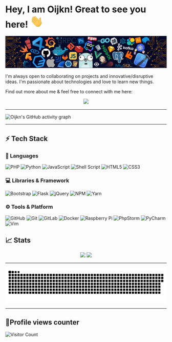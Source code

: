 # Hey, I am Oijkn! Great to see you here! <img src="https://raw.githubusercontent.com/oijkn/oijkn/master/src/wave.gif" width="40" height="40">

<img src="https://raw.githubusercontent.com/oijkn/oijkn/master/src/header_.png">

I'm always open to collaborating on projects and innovative/disruptive ideas. I'm passionate about technologies and love to learn new things.

Find out more about me & feel free to connect with me here:

<p align="center">
	<a href="https://hub.docker.com/u/oijkn">
		<img src="https://img.shields.io/badge/Docker-0db7ed?style=for-the-badge&logo=docker&logoColor=white" />
	</a>
</p>

---

![Oijkn's GitHub activity graph](https://activity-graph.herokuapp.com/graph?username=oijkn&hide_border=true&theme=redical)

---

## ⚡ Tech Stack

### 🚀 Languages
<!--  More example : https://github.com/Ileriayo/markdown-badges -->

![PHP](https://img.shields.io/badge/php-%23777BB4.svg?style=for-the-badge&logo=php&logoColor=white)
![Python](https://img.shields.io/badge/python-3670A0?style=for-the-badge&logo=python&logoColor=ffdd54)
![JavaScript](https://img.shields.io/badge/javascript-%23323330.svg?style=for-the-badge&logo=javascript&logoColor=%23F7DF1E)
![Shell Script](https://img.shields.io/badge/shell_script-%23121011.svg?style=for-the-badge&logo=gnu-bash&logoColor=white)
![HTML5](https://img.shields.io/badge/html5-%23E34F26.svg?style=for-the-badge&logo=html5&logoColor=white)
![CSS3](https://img.shields.io/badge/css3-%231572B6.svg?style=for-the-badge&logo=css3&logoColor=white)

### 💻 Libraries & Framework

![Bootstrap](https://img.shields.io/badge/bootstrap-%23563D7C.svg?style=for-the-badge&logo=bootstrap&logoColor=white)
![Flask](https://img.shields.io/badge/flask-%23000.svg?style=for-the-badge&logo=flask&logoColor=white)
![jQuery](https://img.shields.io/badge/jquery-%230769AD.svg?style=for-the-badge&logo=jquery&logoColor=white)
![NPM](https://img.shields.io/badge/NPM-%23000000.svg?style=for-the-badge&logo=npm&logoColor=white)
![Yarn](https://img.shields.io/badge/yarn-%232C8EBB.svg?style=for-the-badge&logo=yarn&logoColor=white)

### ⚙️ Tools & Platform

![GitHub](https://img.shields.io/badge/github-%23121011.svg?style=for-the-badge&logo=github&logoColor=white)
![Git](https://img.shields.io/badge/git-%23F05033.svg?style=for-the-badge&logo=git&logoColor=white)
![GitLab](https://img.shields.io/badge/gitlab-%23181717.svg?style=for-the-badge&logo=gitlab&logoColor=white)
![Docker](https://img.shields.io/badge/docker-%230db7ed.svg?style=for-the-badge&logo=docker&logoColor=white)
![Raspberry Pi](https://img.shields.io/badge/-RaspberryPi-C51A4A?style=for-the-badge&logo=Raspberry-Pi)
![PhpStorm](https://img.shields.io/badge/phpstorm-143?style=for-the-badge&logo=phpstorm&logoColor=black&color=black&labelColor=darkorchid)
![PyCharm](https://img.shields.io/badge/pycharm-143?style=for-the-badge&logo=pycharm&logoColor=black&color=black&labelColor=green)
![Vim](https://img.shields.io/badge/VIM-%2311AB00.svg?style=for-the-badge&logo=vim&logoColor=white)

## 📈 Stats

<p align="center">
  <img width="48%" src="https://github-readme-stats.vercel.app/api?username=oijkn&show_icons=true&hide_border=true&theme=radical" />
  <img width="40%" src="https://github-readme-stats.vercel.app/api/top-langs/?username=oijkn&hide_border=true&theme=radical&layout=compact" />
  <!-- <img width="48%" src="https://github-readme-streak-stats.herokuapp.com/?user=oijkn&hide_border=true&theme=radical" /> -->
</p>

---

<p align="center">
   <img src="https://github.com/oijkn/oijkn/blob/output/github-contribution-grid-snake.svg" alt="snake">
</p>

---

## 🔢Profile views counter

![Visitor Count](https://profile-counter.glitch.me/{oijkn}/count.svg)

<!--
**oijkn/oijkn** is a ✨ _special_ ✨ repository because its `README.md` (this file) appears on your GitHub profile.

Here are some ideas to get you started:

- 🔭 I’m currently working on ...
- 🌱 I’m currently learning ...
- 👯 I’m looking to collaborate on ...
- 🤔 I’m looking for help with ...
- 💬 Ask me about ...
- 📫 How to reach me: ...
- 😄 Pronouns: ...
- ⚡ Fun fact: ...
-->
